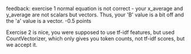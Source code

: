 feedback:
exercise 1 normal equation is not correct - your x_average and y_average are not scalars but vectors. Thus, your 'B' value is a bit off and the 'a' value is a vector. -0.5 points

Exercise 2 is nice, you were supposed to use tf-idf features, but used CountVectorizer, which only gives you token counts, not tf-idf scores, but we accept it.